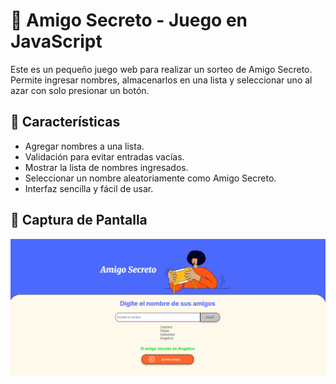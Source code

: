 # 🎉 Amigo Secreto - Juego en JavaScript

Este es un pequeño juego web para realizar un sorteo de Amigo Secreto. Permite ingresar nombres, almacenarlos en una lista y seleccionar uno al azar con solo presionar un botón.

## 🚀 Características

- Agregar nombres a una lista.
- Validación para evitar entradas vacías.
- Mostrar la lista de nombres ingresados.
- Seleccionar un nombre aleatoriamente como Amigo Secreto.
- Interfaz sencilla y fácil de usar.

## 📸 Captura de Pantalla

![Vista previa del juego](assets/ejemplo-juego.png)